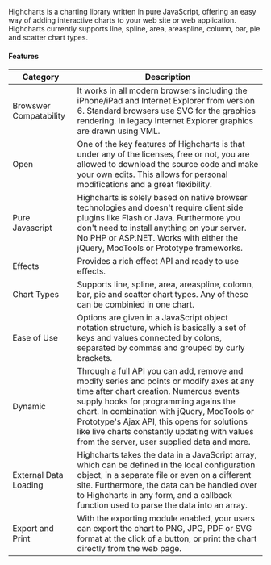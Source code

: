 ﻿Highcharts is a charting library written in pure JavaScript, offering an easy way of adding interactive charts to your web site or web application. Highcharts currently supports line, spline, area, areaspline, column, bar, pie and scatter chart types.

#### Features

Category									| Description 
--------------------------------------------|--------------------------------------------------------------
Browswer Compatability  					| It works in all modern browsers including the iPhone/iPad and Internet Explorer from version 6. Standard browsers use SVG for the graphics rendering. In legacy Internet Explorer graphics are drawn using VML.
Open										| One of the key features of Highcharts is that under any of the licenses, free or not, you are allowed to download the source code and make your own edits. This allows for personal modifications and a great flexibility.
Pure Javascript 							| Highcharts is solely based on native browser technologies and doesn't require client side plugins like Flash or Java. Furthermore you don't need to install anything on your server. No PHP or ASP.NET. Works with either the jQuery, MooTools or Prototype frameworks.
Effects										| Provides a rich effect API and ready to use effects.
Chart Types                                 | Supports line, spline, area, areaspline, colomn, bar, pie and scatter chart types. Any of these can be combinied in one chart.
Ease of Use                                 | Options are given in a JavaScript object notation structure, which is basically a set of keys and values connected by colons, separated by commas and grouped by curly brackets.
Dynamic                                     | Through a full API you can add, remove and modify series and points or modify axes at any time after chart creation. Numerous events supply hooks for programming agains the chart. In combination with jQuery, MooTools or Prototype's Ajax API, this opens for solutions like live charts constantly updating with values from the server, user supplied data and more.
External Data Loading                       | Highcharts takes the data in a JavaScript array, which can be defined in the local configuration object, in a separate file or even on a different site. Furthermore, the data can be handled over to Highcharts in any form, and a callback function used to parse the data into an array.
Export and Print                            | With the exporting module enabled, your users can export the chart to PNG, JPG, PDF or SVG format at the click of a button, or print the chart directly from the web page.
